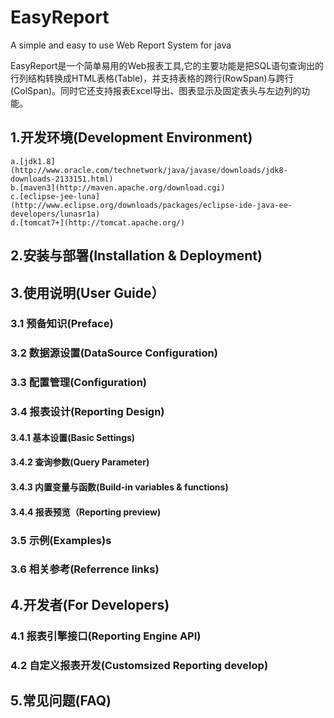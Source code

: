 EasyReport
==========

A simple and easy to use Web Report System for java

EasyReport是一个简单易用的Web报表工具,它的主要功能是把SQL语句查询出的行列结构转换成HTML表格(Table)，并支持表格的跨行(RowSpan)与跨行(ColSpan)。同时它还支持报表Excel导出、图表显示及固定表头与左边列的功能。

## 1.开发环境(Development Environment)
	a.[jdk1.8](http://www.oracle.com/technetwork/java/javase/downloads/jdk8-downloads-2133151.html)
	b.[maven3](http://maven.apache.org/download.cgi)
	c.[eclipse-jee-luna](http://www.eclipse.org/downloads/packages/eclipse-ide-java-ee-developers/lunasr1a)
	d.[tomcat7+](http://tomcat.apache.org/)
## 2.安装与部署(Installation & Deployment)

## 3.使用说明(User Guide）

### 3.1 预备知识(Preface)
### 3.2 数据源设置(DataSource Configuration)
### 3.3 配置管理(Configuration)
### 3.4 报表设计(Reporting Design)
#### 3.4.1 基本设置(Basic Settings)
#### 3.4.2 查询参数(Query Parameter)
#### 3.4.3 内置变量与函数(Build-in variables & functions)
#### 3.4.4 报表预览（Reporting preview)
### 3.5 示例(Examples)s
### 3.6 相关参考(Referrence links)

## 4.开发者(For Developers)
### 4.1 报表引擎接口(Reporting Engine API)
### 4.2 自定义报表开发(Customsized Reporting develop)

## 5.常见问题(FAQ)
